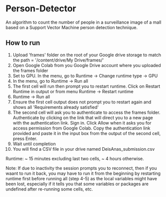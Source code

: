 # Person-Detector
An algorithm to count the number of people in a surveillance image of a mall based on a Support Vector Machine person detection technique.

## How to run

1. Upload 'frames' folder on the root of your Google drive storage to match the path = '/content/drive/My Drive/frames/'
2. Open Google Colab from you Google Drive account where you uploaded the frames folder
3. Set to GPU. In the menu, go to Runtime -> Change runtime type -> GPU
4. In the menu, go to Runtime -> Run all
5. The first cell will run then prompt you to restart runtime. Click on Restart Runtime in output or from menu Runtime -> Restart runtime
6. Runtime -> Run all
7. Ensure the first cell output does not prompt you to restart again and shows all 'Requirements already satisfied'
8. The second cell will ask you to authenticate to access the frames folder. 
   Authenticate by clicking on the link that will direct you to a new page with the authentication link. 
   Sign in. Click Allow when it asks you for access permission from Google Colab.
   Copy the authentication link provided and paste it in the input box from the output of the second cell, press Enter.
9. Wait until completion
10. You will find a CSV file in your drive named DeisAnas_submission.csv

Runtime: ~ 15 minutes excluding last two cells, ~ 4 hours otherwise.

Note: If due to inactivity the session prompts you to reconnect, then if you waant to run it back, you may have to run it 
from the beginning by restarting runtime first before running all (step 4-5) as the local variables might have been lost, 
especially if it tells you that some variables or packages are undefined after re-running some cells, etc.
